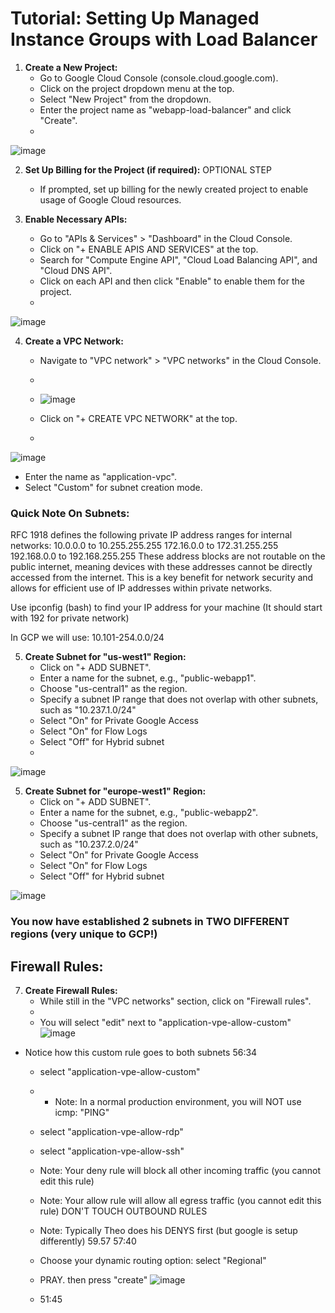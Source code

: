 # Tutorial: Setting Up Managed Instance Groups with Load Balancer

1. **Create a New Project:**
   - Go to Google Cloud Console (console.cloud.google.com).
   - Click on the project dropdown menu at the top.
   - Select "New Project" from the dropdown.
   - Enter the project name as "webapp-load-balancer" and click "Create".
   - 
![image](https://github.com/mindmotivate/GCP_private/assets/130941970/9541751b-0639-4ae3-b07f-3e2ac0ca9a4e)


2. **Set Up Billing for the Project (if required):** OPTIONAL STEP
   - If prompted, set up billing for the newly created project to enable usage of Google Cloud resources.

3. **Enable Necessary APIs:**
   - Go to "APIs & Services" > "Dashboard" in the Cloud Console.
   - Click on "+ ENABLE APIS AND SERVICES" at the top.
   - Search for "Compute Engine API", "Cloud Load Balancing API", and "Cloud DNS API".
   - Click on each API and then click "Enable" to enable them for the project.
   - 
![image](https://github.com/mindmotivate/GCP_private/assets/130941970/6a9f65b5-d907-44e3-bef8-f5b40a861fa3)

4. **Create a VPC Network:**
   - Navigate to "VPC network" > "VPC networks" in the Cloud Console.
   - 
   - ![image](https://github.com/mindmotivate/GCP_private/assets/130941970/1f516bb8-5973-463a-af6b-e94253ef93c3)

   - Click on "+ CREATE VPC NETWORK" at the top.
   - 
  ![image](https://github.com/mindmotivate/GCP_private/assets/130941970/1421f44c-46e1-49b2-9348-03cc1fae7402)

   - Enter the name as "application-vpc".
   - Select "Custom" for subnet creation mode.
  
### Quick Note On Subnets:
RFC 1918 defines the following private IP address ranges for internal networks:
10.0.0.0 to 10.255.255.255
172.16.0.0 to 172.31.255.255
192.168.0.0 to 192.168.255.255
These address blocks are not routable on the public internet, meaning devices with these addresses cannot be directly accessed from the internet. 
This is a key benefit for network security and allows for efficient use of IP addresses within private networks.

Use ipconfig (bash) to find your IP address for your machine (It should start with 192 for private network)

In GCP we will use: 10.101-254.0.0/24


5. **Create Subnet for "us-west1" Region:**
   - Click on "+ ADD SUBNET".
   - Enter a name for the subnet, e.g., "public-webapp1".
   - Choose "us-central1" as the region.
   - Specify a subnet IP range that does not overlap with other subnets, such as "10.237.1.0/24"
   - Select "On" for Private Google Access
   - Select "On" for Flow Logs
   - Select "Off" for Hybrid subnet
   - 
![image](https://github.com/mindmotivate/GCP_private/assets/130941970/cfb702a4-6052-43d5-8e22-dd01d7e0d177)


5. **Create Subnet for "europe-west1" Region:**
   - Click on "+ ADD SUBNET".
   - Enter a name for the subnet, e.g., "public-webapp2".
   - Choose "us-central1" as the region.
   - Specify a subnet IP range that does not overlap with other subnets, such as "10.237.2.0/24"
   - Select "On" for Private Google Access
   - Select "On" for Flow Logs
   - Select "Off" for Hybrid subnet

![image](https://github.com/mindmotivate/GCP_private/assets/130941970/c1e454ba-fa61-4456-8384-0d194b8c8e87)

### You now have established 2 subnets in TWO DIFFERENT regions (very unique to GCP!)


## Firewall Rules:
7. **Create Firewall Rules:**
   - While still in the "VPC networks" section, click on "Firewall rules".
   - 
   - You will select "edit" next to "application-vpe-allow-custom"
  ![image](https://github.com/mindmotivate/GCP_private/assets/130941970/608fcefc-7dbc-4421-84a9-48d7b86b1413)
* Notice how this custom rule goes to both subnets
   56:34
  - select "application-vpe-allow-custom"
  - - Note: In a normal production environment, you will NOT use icmp: "PING"
   - select "application-vpe-allow-rdp"
   - select "application-vpe-allow-ssh"
 
   - Note: Your deny rule will block all other incoming traffic (you cannot edit this rule)
   - Note: Your allow rule will allow all egress traffic (you cannot edit this rule) DON'T TOUCH OUTBOUND RULES
   - Note: Typically Theo does his DENYS first (but google is setup differently)
59.57
57:40

   - Choose your dynamic routing option: select "Regional"
   - PRAY. then press "create"
  ![image](https://github.com/mindmotivate/GCP_private/assets/130941970/e9fbc611-89e4-469f-a558-316d2874f4a5)

   - 
     51:45
